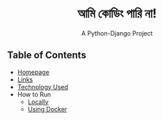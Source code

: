 <div align="center">
    <h1>আমি কোডিং পারি না!</h1>
    A Python-Django Project
</div>

## Table of Contents

- [Homepage](#)
- [Links](#)
- [Technology Used](#)
- How to Run
    - [Locally](#)
    - [Using Docker](#)